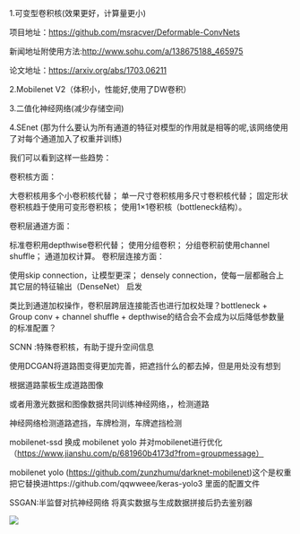 1.可变型卷积核(效果更好，计算量更小)

项目地址：https://github.com/msracver/Deformable-ConvNets

新闻地址附使用方法:http://www.sohu.com/a/138675188_465975

论文地址：https://arxiv.org/abs/1703.06211

2.Mobilenet V2（体积小，性能好,使用了DW卷积）

3.二值化神经网络(减少存储空间)

4.SEnet (那为什么要认为所有通道的特征对模型的作用就是相等的呢,该网络使用了对每个通道加入了权重并训练)

我们可以看到这样一些趋势：

卷积核方面：

大卷积核用多个小卷积核代替；
单一尺寸卷积核用多尺寸卷积核代替；
固定形状卷积核趋于使用可变形卷积核；
使用1×1卷积核（bottleneck结构）。

卷积层通道方面：

标准卷积用depthwise卷积代替；
使用分组卷积；
分组卷积前使用channel shuffle；
通道加权计算。
卷积层连接方面：

使用skip connection，让模型更深；
densely connection，使每一层都融合上其它层的特征输出（DenseNet）
启发

类比到通道加权操作，卷积层跨层连接能否也进行加权处理？bottleneck + Group conv + channel shuffle + depthwise的结合会不会成为以后降低参数量的标准配置？


SCNN :特殊卷积核，有助于提升空间信息

使用DCGAN将道路图变得更加完善，把遮挡什么的都去掉，但是用处没有想到

根据道路蒙板生成道路图像

或者用激光数据和图像数据共同训练神经网络，，检测道路

神经网络检测道路遮挡，车牌检测，车牌遮挡检测

mobilenet-ssd 换成 mobilenet yolo 并对mobilenet进行优化 （https://www.jianshu.com/p/681960b4173d?from=groupmessage）


mobilenet yolo (https://github.com/zunzhumu/darknet-mobilenet)这个是权重把它替换进https://github.com/qqwweee/keras-yolo3 里面的配置文件

SSGAN:半监督对抗神经网络
将真实数据与生成数据拼接后扔去鉴别器

[](https://github.com/XinyuGong/SSGAN-Tensorflow)

![](https://github.com/XinyuGong/SSGAN-Tensorflow/raw/master/figure/ssgan.png)
